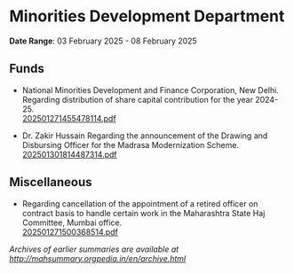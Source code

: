 # Minorities Development Department

**Date Range**: 03 February 2025 - 08 February 2025


## Funds
- National Minorities Development and Finance Corporation, New Delhi. Regarding distribution of share capital contribution for the year 2024-25.\
  [202501271455478114.pdf](https://gr.maharashtra.gov.in/Site/Upload/Government%20Resolutions/English/202501271455478114.pdf)

- Dr. Zakir Hussain Regarding the announcement of the Drawing and Disbursing Officer for the Madrasa Modernization Scheme.\
  [202501301814487314.pdf](https://gr.maharashtra.gov.in/Site/Upload/Government%20Resolutions/English/202501301814487314.pdf)

## Miscellaneous
- Regarding cancellation of the appointment of a retired officer on contract basis to handle certain work in the Maharashtra State Haj Committee, Mumbai office.\
  [202501271500368514.pdf](https://gr.maharashtra.gov.in/Site/Upload/Government%20Resolutions/English/202501271500368514.pdf)


*Archives of earlier summaries are available at http://mahsummary.orgpedia.in/en/archive.html*